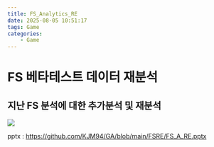 ```yaml
---
title: FS_Analytics_RE
date: 2025-08-05 10:51:17
tags: Game
categories:
    - Game
---
```

# FS 베타테스트 데이터 재분석

## 지난 FS 분석에 대한 추가분석 및 재분석

![](/image/FS.jpg)

pptx : https://github.com/KJM94/GA/blob/main/FSRE/FS_A_RE.pptx
